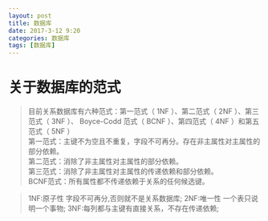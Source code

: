 ```yaml
---
layout: post
title: 数据库
date: 2017-3-12 9:20
categories: 数据库
tags: [数据库]
---
```


# 关于数据库的范式
> 目前关系数据库有六种范式：第一范式（ 1NF ）、第二范式（ 2NF ）、第三范式（ 3NF ）、 Boyce-Codd 范式（ BCNF ）、第四范式（ 4NF ）和第五范式（ 5NF ）  
第一范式：主键不为空且不重复，字段不可再分。存在非主属性对主属性的部分依赖。  
第二范式：消除了非主属性对主属性的部分依赖。  
第三范式：消除了非主属性对主属性的传递依赖和部分依赖。  
BCNF范式：所有属性都不传递依赖于关系的任何候选键。  

>1NF:原子性 字段不可再分,否则就不是关系数据库; 
2NF:唯一性 一个表只说明一个事物; 
3NF:每列都与主键有直接关系，不存在传递依赖;
